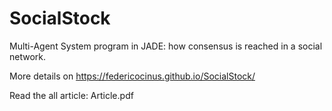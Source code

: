 # SocialStock

Multi-Agent System program in JADE: how consensus is reached in a social network.

More details on https://federicocinus.github.io/SocialStock/

Read the all article: Article.pdf
